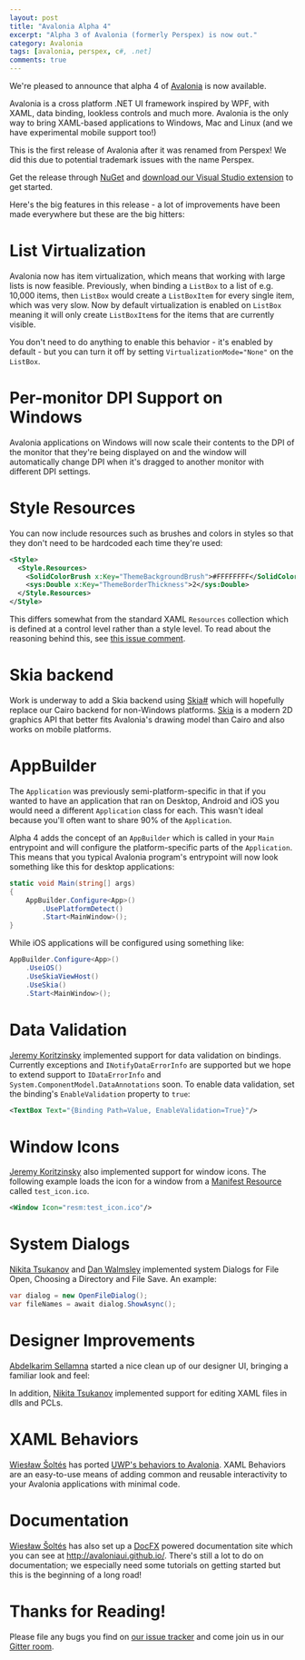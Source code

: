 ```yaml
---
layout: post
title: "Avalonia Alpha 4"
excerpt: "Alpha 3 of Avalonia (formerly Perspex) is now out."
category: Avalonia
tags: [avalonia, perspex, c#, .net]
comments: true
---
```


We're pleased to announce that alpha 4 of
[Avalonia](https://github.com/AvaloniaUI/Avalonia) is now available.

Avalonia is a cross platform .NET UI framework inspired by WPF, with XAML, data
binding, lookless controls and much more. Avalonia is the only way to bring
XAML-based applications to Windows, Mac and Linux (and we have experimental
mobile support too!)

This is the first release of Avalonia after it was renamed from Perspex! We did
this due to potential trademark issues with the name Perspex.

Get the release through [NuGet](https://www.nuget.org/packages/avalonia) and
[download our Visual Studio extension](https://visualstudiogallery.msdn.microsoft.com/e1c6ae1f-6fd9-467d-8f62-1e28b4225213) to get started.

Here's the big features in this release - a lot of improvements have been made
everywhere but these are the big hitters:

# List Virtualization

Avalonia now has item virtualization, which means that working with large lists
is now feasible. Previously, when binding a `ListBox` to a list of e.g. 10,000
items, then `ListBox` would create a `ListBoxItem` for every single item, which
was very slow. Now by default virtualization is enabled on `ListBox` meaning
it will only create `ListBoxItem`s for the items that are currently visible.

You don't need to do anything to enable this behavior - it's enabled by
default - but you can turn it off by setting `VirtualizationMode="None"` on the
`ListBox`.

# Per-monitor DPI Support on Windows

Avalonia applications on Windows will now scale their contents to the DPI of the
monitor that they're being displayed on and the window will automatically change
DPI when it's dragged to another monitor with different DPI settings.

# Style Resources

You can now include resources such as brushes and colors in styles so that they
don't need to be hardcoded each time they're used:

```xml
<Style>
  <Style.Resources>
    <SolidColorBrush x:Key="ThemeBackgroundBrush">#FFFFFFFF</SolidColorBrush>
    <sys:Double x:Key="ThemeBorderThickness">2</sys:Double>
  </Style.Resources>
</Style>
```

This differs somewhat from the standard XAML `Resources` collection which is
defined at a control level rather than a style level. To read about the
reasoning behind this, see [this issue comment](https://github.com/AvaloniaUI/Avalonia/issues/462#issuecomment-191849723).

# Skia backend

Work is underway to add a Skia backend using [Skia#](https://github.com/mono/SkiaSharp)
which will hopefully replace our Cairo backend for non-Windows platforms.
[Skia](https://skia.org/) is a modern 2D graphics API that better fits
Avalonia's drawing model than Cairo and also works on mobile platforms.

# AppBuilder

The `Application` was previously semi-platform-specific in that if you wanted to
have an application that ran on Desktop, Android and iOS you would need a
different `Application` class for each. This wasn't ideal because you'll often
want to share 90% of the `Application`.

Alpha 4 adds the concept of an `AppBuilder` which is called in your `Main`
entrypoint and will configure the platform-specific parts of the `Application`.
This means that you typical Avalonia program's entrypoint will now look
something like this for desktop applications:

```csharp
static void Main(string[] args)
{
    AppBuilder.Configure<App>()
        .UsePlatformDetect()
        .Start<MainWindow>();
}
```

While iOS applications will be configured using something like:

```csharp
AppBuilder.Configure<App>()
    .UseiOS()
    .UseSkiaViewHost()
    .UseSkia()
    .Start<MainWindow>();
```

# Data Validation

[Jeremy Koritzinsky](https://github.com/jkoritzinsky) implemented support for
data validation on bindings. Currently exceptions and `INotifyDataErrorInfo` are
supported but we hope to extend support to `IDataErrorInfo` and
`System.ComponentModel.DataAnnotations` soon. To enable data validation, set
the binding's `EnableValidation` property to `true`:

```xml
<TextBox Text="{Binding Path=Value, EnableValidation=True}"/>
```

# Window Icons

[Jeremy Koritzinsky](https://github.com/jkoritzinsky) also implemented support
for window icons. The following example loads the icon for a window from a
[Manifest Resource](https://msdn.microsoft.com/en-us/library/wwtazz9d.aspx)
called `test_icon.ico`.

```xml
<Window Icon="resm:test_icon.ico"/>
```

# System Dialogs

[Nikita Tsukanov](https://github.com/kekekeks) and
[Dan Walmsley](https://github.com/danwalmsley)  implemented system Dialogs
for File Open, Choosing a Directory and File Save. An example:

```csharp
var dialog = new OpenFileDialog();
var fileNames = await dialog.ShowAsync();
```

# Designer Improvements

[Abdelkarim Sellamna](https://github.com/abdelkarim) started a nice clean
up of our designer UI, bringing a familiar look and feel:

In addition, [Nikita Tsukanov](https://github.com/kekekeks) implemented support
for editing XAML files in dlls and PCLs.

# XAML Behaviors

[Wiesław Šoltés](https://github.com/wieslawsoltes) has ported [UWP's behaviors
to Avalonia](https://github.com/XamlBehaviors/XamlBehaviors). XAML Behaviors are
an easy-to-use means of adding common and reusable interactivity to your
Avalonia applications with minimal code.

# Documentation

[Wiesław Šoltés](https://github.com/wieslawsoltes) has also set up a
[DocFX](https://github.com/dotnet/docfx) powered documentation site which you
can see at http://avaloniaui.github.io/. There's still a lot to do on
documentation; we especially need some tutorials on getting started but this is
the beginning of a long road!

# Thanks for Reading!

Please file any bugs you find on [our issue tracker](https://github.com/AvaloniaUI/Avalonia/issues) and come join us in our
[Gitter room](https://gitter.im/AvaloniaUI/Avalonia).
